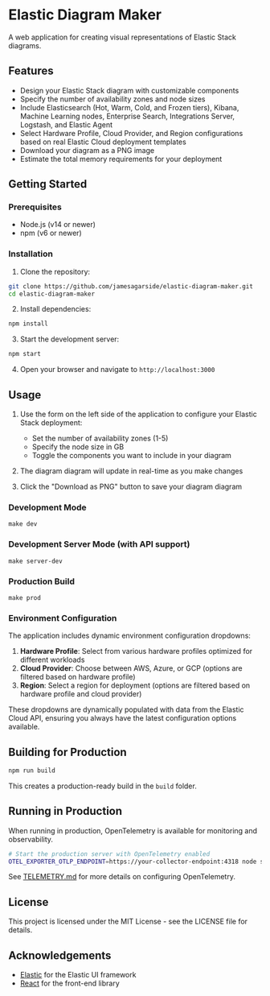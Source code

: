 # Elastic Diagram Maker

A web application for creating visual representations of Elastic Stack diagrams.

## Features

- Design your Elastic Stack diagram with customizable components
- Specify the number of availability zones and node sizes
- Include Elasticsearch (Hot, Warm, Cold, and Frozen tiers), Kibana, Machine Learning nodes, Enterprise Search, Integrations Server, Logstash, and Elastic Agent
- Select Hardware Profile, Cloud Provider, and Region configurations based on real Elastic Cloud deployment templates
- Download your diagram as a PNG image
- Estimate the total memory requirements for your deployment

## Getting Started

### Prerequisites

- Node.js (v14 or newer)
- npm (v6 or newer)

### Installation

1. Clone the repository:

```bash
git clone https://github.com/jamesagarside/elastic-diagram-maker.git
cd elastic-diagram-maker
```

2. Install dependencies:

```bash
npm install
```

3. Start the development server:

```bash
npm start
```

4. Open your browser and navigate to `http://localhost:3000`

## Usage

1. Use the form on the left side of the application to configure your Elastic Stack deployment:

   - Set the number of availability zones (1-5)
   - Specify the node size in GB
   - Toggle the components you want to include in your diagram

2. The diagram diagram will update in real-time as you make changes

3. Click the "Download as PNG" button to save your diagram diagram

### Development Mode

```
make dev
```

### Development Server Mode (with API support)

```
make server-dev
```

### Production Build

```
make prod
```

### Environment Configuration

The application includes dynamic environment configuration dropdowns:

1. **Hardware Profile**: Select from various hardware profiles optimized for different workloads
2. **Cloud Provider**: Choose between AWS, Azure, or GCP (options are filtered based on hardware profile)
3. **Region**: Select a region for deployment (options are filtered based on hardware profile and cloud provider)

These dropdowns are dynamically populated with data from the Elastic Cloud API, ensuring you always have the latest configuration options available.

## Building for Production

```bash
npm run build
```

This creates a production-ready build in the `build` folder.

## Running in Production

When running in production, OpenTelemetry is available for monitoring and observability.

```bash
# Start the production server with OpenTelemetry enabled
OTEL_EXPORTER_OTLP_ENDPOINT=https://your-collector-endpoint:4318 node server.js
```

See [TELEMETRY.md](TELEMETRY.md) for more details on configuring OpenTelemetry.

## License

This project is licensed under the MIT License - see the LICENSE file for details.

## Acknowledgements

- [Elastic](https://www.elastic.co/) for the Elastic UI framework
- [React](https://reactjs.org/) for the front-end library
